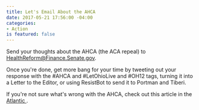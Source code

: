 ```yaml
---
title: Let's Email About the AHCA
date: 2017-05-21 17:56:00 -04:00
categories:
- Action
is featured: false
---
```


Send your thoughts about the AHCA (the ACA repeal) to HealthReform@Finance.Senate.gov. 

Once you're done, get more bang for your time by tweeting out your response with the #AHCA and #LetOhioLive and #OH12 tags, turning it into a Letter to the Editor, or using ResistBot to send it to Portman and Tiberi.

If you're not sure what's wrong with the AHCA, check out this article in the [Atlantic ](https://www.theatlantic.com/politics/archive/2017/03/ahca-trumpcare-older-sicker-voters/519423/).